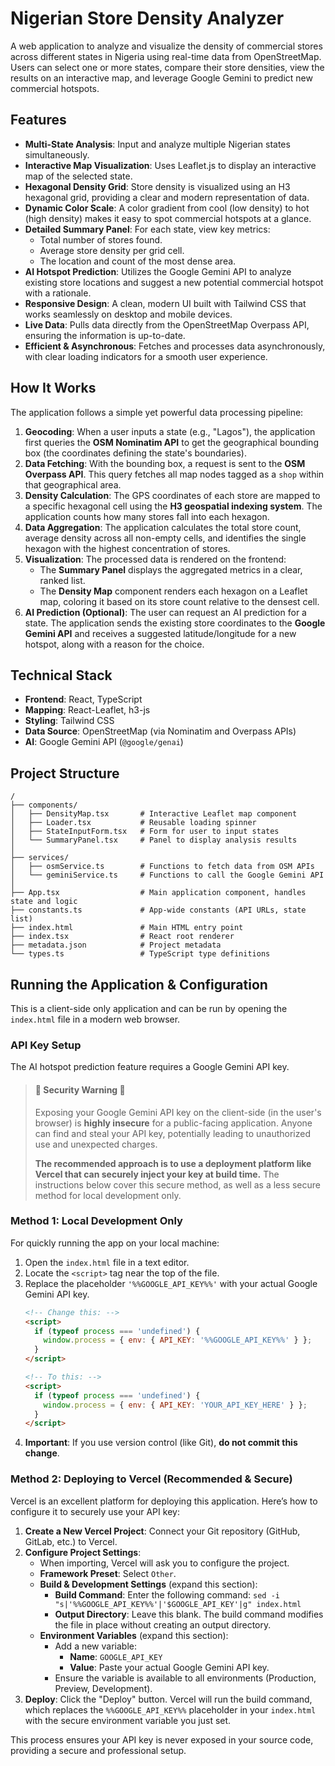 # Nigerian Store Density Analyzer

A web application to analyze and visualize the density of commercial stores across different states in Nigeria using real-time data from OpenStreetMap. Users can select one or more states, compare their store densities, view the results on an interactive map, and leverage Google Gemini to predict new commercial hotspots.

## Features

-   **Multi-State Analysis**: Input and analyze multiple Nigerian states simultaneously.
-   **Interactive Map Visualization**: Uses Leaflet.js to display an interactive map of the selected state.
-   **Hexagonal Density Grid**: Store density is visualized using an H3 hexagonal grid, providing a clear and modern representation of data.
-   **Dynamic Color Scale**: A color gradient from cool (low density) to hot (high density) makes it easy to spot commercial hotspots at a glance.
-   **Detailed Summary Panel**: For each state, view key metrics:
    -   Total number of stores found.
    -   Average store density per grid cell.
    -   The location and count of the most dense area.
-   **AI Hotspot Prediction**: Utilizes the Google Gemini API to analyze existing store locations and suggest a new potential commercial hotspot with a rationale.
-   **Responsive Design**: A clean, modern UI built with Tailwind CSS that works seamlessly on desktop and mobile devices.
-   **Live Data**: Pulls data directly from the OpenStreetMap Overpass API, ensuring the information is up-to-date.
-   **Efficient & Asynchronous**: Fetches and processes data asynchronously, with clear loading indicators for a smooth user experience.

## How It Works

The application follows a simple yet powerful data processing pipeline:

1.  **Geocoding**: When a user inputs a state (e.g., "Lagos"), the application first queries the **OSM Nominatim API** to get the geographical bounding box (the coordinates defining the state's boundaries).
2.  **Data Fetching**: With the bounding box, a request is sent to the **OSM Overpass API**. This query fetches all map nodes tagged as a `shop` within that geographical area.
3.  **Density Calculation**: The GPS coordinates of each store are mapped to a specific hexagonal cell using the **H3 geospatial indexing system**. The application counts how many stores fall into each hexagon.
4.  **Data Aggregation**: The application calculates the total store count, average density across all non-empty cells, and identifies the single hexagon with the highest concentration of stores.
5.  **Visualization**: The processed data is rendered on the frontend:
    -   The **Summary Panel** displays the aggregated metrics in a clear, ranked list.
    -   The **Density Map** component renders each hexagon on a Leaflet map, coloring it based on its store count relative to the densest cell.
6.  **AI Prediction (Optional)**: The user can request an AI prediction for a state. The application sends the existing store coordinates to the **Google Gemini API** and receives a suggested latitude/longitude for a new hotspot, along with a reason for the choice.

## Technical Stack

-   **Frontend**: React, TypeScript
-   **Mapping**: React-Leaflet, h3-js
-   **Styling**: Tailwind CSS
-   **Data Source**: OpenStreetMap (via Nominatim and Overpass APIs)
-   **AI**: Google Gemini API (`@google/genai`)

## Project Structure

```
/
├── components/
│   ├── DensityMap.tsx       # Interactive Leaflet map component
│   ├── Loader.tsx           # Reusable loading spinner
│   ├── StateInputForm.tsx   # Form for user to input states
│   └── SummaryPanel.tsx     # Panel to display analysis results
│
├── services/
│   ├── osmService.ts        # Functions to fetch data from OSM APIs
│   └── geminiService.ts     # Functions to call the Google Gemini API
│
├── App.tsx                  # Main application component, handles state and logic
├── constants.ts             # App-wide constants (API URLs, state list)
├── index.html               # Main HTML entry point
├── index.tsx                # React root renderer
├── metadata.json            # Project metadata
└── types.ts                 # TypeScript type definitions
```

## Running the Application & Configuration

This is a client-side only application and can be run by opening the `index.html` file in a modern web browser.

### API Key Setup

The AI hotspot prediction feature requires a Google Gemini API key.

> #### 🚨 Security Warning 🚨
> Exposing your Google Gemini API key on the client-side (in the user's browser) is **highly insecure** for a public-facing application. Anyone can find and steal your API key, potentially leading to unauthorized use and unexpected charges.
>
> **The recommended approach is to use a deployment platform like Vercel that can securely inject your key at build time.** The instructions below cover this secure method, as well as a less secure method for local development only.


### Method 1: Local Development Only

For quickly running the app on your local machine:

1.  Open the `index.html` file in a text editor.
2.  Locate the `<script>` tag near the top of the file.
3.  Replace the placeholder `'%%GOOGLE_API_KEY%%'` with your actual Google Gemini API key.
    ```html
    <!-- Change this: -->
    <script>
      if (typeof process === 'undefined') {
        window.process = { env: { API_KEY: '%%GOOGLE_API_KEY%%' } };
      }
    </script>

    <!-- To this: -->
    <script>
      if (typeof process === 'undefined') {
        window.process = { env: { API_KEY: 'YOUR_API_KEY_HERE' } };
      }
    </script>
    ```
4.  **Important**: If you use version control (like Git), **do not commit this change**.

### Method 2: Deploying to Vercel (Recommended & Secure)

Vercel is an excellent platform for deploying this application. Here’s how to configure it to securely use your API key:

1.  **Create a New Vercel Project**: Connect your Git repository (GitHub, GitLab, etc.) to Vercel.
2.  **Configure Project Settings**:
    *   When importing, Vercel will ask you to configure the project.
    *   **Framework Preset**: Select `Other`.
    *   **Build & Development Settings** (expand this section):
        *   **Build Command**: Enter the following command: `sed -i "s|'%%GOOGLE_API_KEY%%'|'$GOOGLE_API_KEY'|g" index.html`
        *   **Output Directory**: Leave this blank. The build command modifies the file in place without creating an output directory.
    *   **Environment Variables** (expand this section):
        *   Add a new variable:
            *   **Name**: `GOOGLE_API_KEY`
            *   **Value**: Paste your actual Google Gemini API key.
        *   Ensure the variable is available to all environments (Production, Preview, Development).
3.  **Deploy**: Click the "Deploy" button. Vercel will run the build command, which replaces the `%%GOOGLE_API_KEY%%` placeholder in your `index.html` with the secure environment variable you just set.

This process ensures your API key is never exposed in your source code, providing a secure and professional setup.